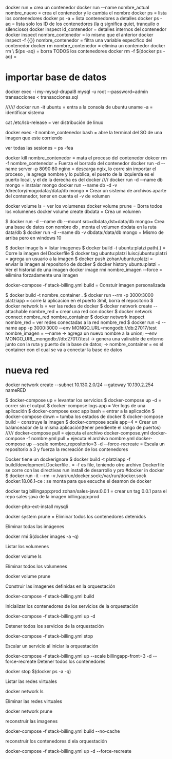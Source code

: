 docker run = crea un contenedor
docker run --name nombre_actual nombre_nuevo = crea el contenedor y le cambia el nombre
docker ps = lista los contenedores
docker ps -a = lista contenedores a detalles
docker ps -aq = lista solo los ID de los contenedores (la q significa quiet, tranquilo o silencioso)
docker inspect id_contenedor = detalles internos del contenedor
docker inspect nombre_contenedor = lo mismo que el anterior
docker inspect -f {{}} nombre_contenedor = filtra una variable especifico del contenedor
docker rm nombre_contenedor = elimina un contenedor
docker rm \ $(ps -aq) = borra TODOS los contenedores
docker rm -f $(docker ps -aq) = 

# importar base de datos
docker exec -i my-mysql-drupal8 mysql -u root --password=admin transacciones < transacciones.sql

//////
docker run -it ubuntu = entra a la consola de ubuntu
uname -a = identificar sistema

cat /etc/lsb-release = ver distribución de linux

docker exec -it nombre_contenedor bash = abre la terminal del SO de una imagen que este corriendo

ver todas las sesiones = ps -fea

docker kill nombre_contenedor = mata el proceso del contenedor
dokcer rm -f nombre_contenedor = Fuerza el borrado del contenedor
docker run -d --name server -p 8090:80 nginx = descarga ngix, lo corre sin importar el proceso , le agrega nombre y lo publica, el puerto de la izquierda es el puerto local, y el de la derecha es del docker
////
docker run -d --name db mongo = instalar mongo
docker run --name db -d -v /directory/mogodata:/data/db mongo = Crear un sistema de archivos aparte del contenedor, tener en cuenta el -v de volumen

<!-- VOLUMENES -->

docker volume ls = ver los volumenes
docker volume prune = Borra todos los volumenes
docker volume create dbdata = Crea un volumen

$ docker run -d --name db --mount src=dbdata,dst=data/db mongo= Crea una base de datos con nombre db , monta el volumen dbdata en la ruta data/db
$ docker run -d --name db -v dbdata:/data/db mongo = Mismo de arriba pero en windows 10

<!-- Imagenes -->
$ docker image ls = listar imagenes
$ docker build -t ubuntu:platzi path(.) = Corre la imagen del Dockerfile
$ docker tag ubuntu:platzi luisc/ubuntu:platzi = agrega un usuario a la imagen
$ docker push zohan/ubuntu:platzi = enviar la imagen al repositorio de docker
$ docker history ubuntu:platzi = Ver el historial de una imagen
docker image rmi nombre_imagen --force = eilimina forzadamente una imagen
<!-- Imagenes personalizadas -->
docker-compose -f stack-billing.yml build = Constuir imagen personalizada

<!-- docker para aplicaciones -->
$ docker build -t nombre_container .
$ docker run --rm -p 3000:3000 platziapp = corre la aplicacion en el puerto 3mil, borra el repositorio
$ docker network ls = ver las redes de docker
$ docker network create --attachable nombre_red = crear una red con docker
$ docker network connect nombre_red nombre_container
$ docker network inspect nombre_red = ver redes conectadas a la red nombre_red
$ docker run -d --name app -p 3000:3000 --env MONGO_URL=mongodb://db:27017/test nombre_imagen = --name -> agrega un nuevo nombre a la union; --env MONGO_URL_mongodb://db:27017/test -> genera una valirable de entorno junto con la ruta y puerto de la base de datos; -> nombre_container = es el container con el cual se va a conectar la base de datos
# nueva red
docker network create --subnet 10.130.2.0/24 --gateway 10.130.2.254 nameRED


<!-- Docker Compose -->
$ docker-compose up = levantar los servicios
$ docker-compose up -d = correr sin el output
$ docker-compose logs app = Ver logs de una aplicación
$ docker-compose exec app bash = entrar a la aplicación
$ docker-compose down = tumba los estados de docker
$ docker-compose build = construye la imagen
$ docker-compose scale app=4 = Crear un balanceador de la misma aplicación(tener pendiente el rango de puertos)
/////
docker-compose pull = ejecuta el archivo docker-compose.yml
docker-compose -f nombre.yml pull = ejecuta el archivo nombre.yml
docker-compose up --scale nombre_repositorio=3 -d --force-recreate = Escala un repositorio a 3 y fuerza la recreación de los contenedores


<!-- Avanzado -->
Docker tiene un dockerignore
$ docker build -t platziapp -f build/development.Dockerfile . = -f es file, teniendo otro archivo Dockerfile se corre con las directivas run install de desarrollo y pro
#docker in docker
$ docker run -it --rm -v /var/run/docker.sock:/var/run/docker.sock docker:18.06.1-ce : se monta para que escuche el deamon de docker

<!-- Docker Hub -->
docker tag billingapp:prod zohan/sales-java:0.0.1 = crear un tag 0.0.1 para el repo sales-java de la imagen billingapp:prod 

<!-- Instlar mysql en php --> docker-php-ext-install mysqli

<!-- Adicionales -->

docker system prune = Eliminar todos los contenedores detenidos

Eliminar todas las imágenes

docker rmi $(docker images -a -q)

Listar los volumenes

docker volume ls 

Eliminar todos los volumenes

docker volume prune

Construir las imagenes definidas en la orquestación

docker-compose -f stack-billing.yml build

Inicializar los contenedores de los servicios de la orquestación

docker-compose -f stack-billing.yml up -d

Detener todos los servicios de la orquestación

docker-compose -f stack-billing.yml stop

Escalar un servicio al iniciar la orquestación

docker-compose -f stack-billing.yml up --scale  billingapp-front=3 -d --force-recreate
Detener todos los contenedores

docker stop $(docker ps -a -q)

Listar las redes virtuales

docker network ls

Eliminar las redes virtuales

docker network prune

reconstruir las imagenes

docker-compose -f stack-billing.yml build --no-cache

reconstruir los contenedores d ela orquestación

docker-compose -f stack-billing.yml up -d --force-recreate